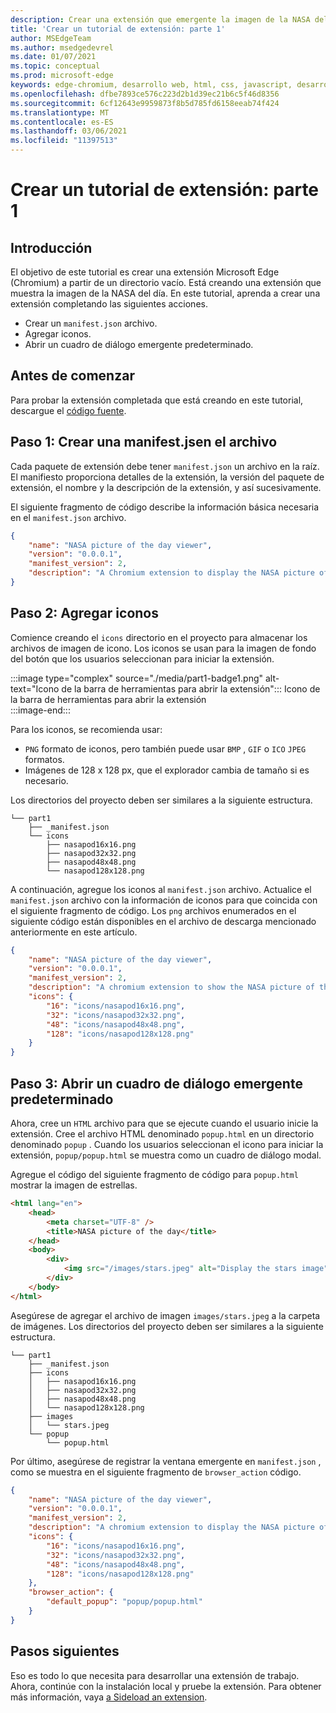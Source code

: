 ```yaml
---
description: Crear una extensión que emergente la imagen de la NASA del día
title: 'Crear un tutorial de extensión: parte 1'
author: MSEdgeTeam
ms.author: msedgedevrel
ms.date: 01/07/2021
ms.topic: conceptual
ms.prod: microsoft-edge
keywords: edge-chromium, desarrollo web, html, css, javascript, desarrollador, extensiones
ms.openlocfilehash: dfbe7893ce576c223d2b1d39ec21b6c5f46d8356
ms.sourcegitcommit: 6cf12643e9959873f8b5d785fd6158eeab74f424
ms.translationtype: MT
ms.contentlocale: es-ES
ms.lasthandoff: 03/06/2021
ms.locfileid: "11397513"
---
```

# <a name="create-an-extension-tutorial---part-1"></a>Crear un tutorial de extensión: parte 1  

## <a name="overview"></a>Introducción  

El objetivo de este tutorial es crear una extensión Microsoft Edge (Chromium) a partir de un directorio vacío.  Está creando una extensión que muestra la imagen de la NASA del día. En este tutorial, aprenda a crear una extensión completando las siguientes acciones.  

*   Crear un `manifest.json` archivo.  
*   Agregar iconos.  
*   Abrir un cuadro de diálogo emergente predeterminado.  

## <a name="before-you-begin"></a>Antes de comenzar

Para probar la extensión completada que está creando en este tutorial, descargue el [código fuente][ArchiveExtensionGettingStartedPart1].  

## <a name="step-1-create-a-manifestjson-file"></a>Paso 1: Crear una manifest.jsen el archivo

Cada paquete de extensión debe tener `manifest.json` un archivo en la raíz.  El manifiesto proporciona detalles de la extensión, la versión del paquete de extensión, el nombre y la descripción de la extensión, y así sucesivamente.  

El siguiente fragmento de código describe la información básica necesaria en el `manifest.json` archivo.  

```json
{
    "name": "NASA picture of the day viewer",
    "version": "0.0.0.1",
    "manifest_version": 2,
    "description": "A Chromium extension to display the NASA picture of the day."
}
```  

## <a name="step-2-add-icons"></a>Paso 2: Agregar iconos  

Comience creando el `icons` directorio en el proyecto para almacenar los archivos de imagen de icono.  Los iconos se usan para la imagen de fondo del botón que los usuarios seleccionan para iniciar la extensión.  

:::image type="complex" source="./media/part1-badge1.png" alt-text="Icono de la barra de herramientas para abrir la extensión":::
   Icono de la barra de herramientas para abrir la extensión  
:::image-end:::  

Para los iconos, se recomienda usar: 
*   `PNG` formato de iconos, pero también puede usar `BMP` , `GIF` o `ICO` `JPEG` formatos.  
*   Imágenes de 128 x 128 px, que el explorador cambia de tamaño si es necesario.  

Los directorios del proyecto deben ser similares a la siguiente estructura.   

```shell
└── part1
    ├── _manifest.json
    └── icons
        ├── nasapod16x16.png
        ├── nasapod32x32.png
        ├── nasapod48x48.png
        └── nasapod128x128.png
```  

A continuación, agregue los iconos al `manifest.json` archivo. Actualice el `manifest.json` archivo con la información de iconos para que coincida con el siguiente fragmento de código. Los `png` archivos enumerados en el siguiente código están disponibles en el archivo de descarga mencionado anteriormente en este artículo.  

```json
{
    "name": "NASA picture of the day viewer",
    "version": "0.0.0.1",
    "manifest_version": 2,
    "description": "A chromium extension to show the NASA picture of the day.",
    "icons": {
        "16": "icons/nasapod16x16.png",
        "32": "icons/nasapod32x32.png",
        "48": "icons/nasapod48x48.png",
        "128": "icons/nasapod128x128.png"
    }
}
```  

## <a name="step-3-open-a-default-pop-up-dialog"></a>Paso 3: Abrir un cuadro de diálogo emergente predeterminado  

Ahora, cree un `HTML` archivo para que se ejecute cuando el usuario inicie la extensión.  Cree el archivo HTML denominado `popup.html` en un directorio denominado `popup` .  Cuando los usuarios seleccionan el icono para iniciar la extensión, `popup/popup.html` se muestra como un cuadro de diálogo modal.  

Agregue el código del siguiente fragmento de código para `popup.html` mostrar la imagen de estrellas.  

```html
<html lang="en">
    <head>
        <meta charset="UTF-8" />
        <title>NASA picture of the day</title>
    </head>
    <body>
        <div>
            <img src="/images/stars.jpeg" alt="Display the stars image" />
        </div>
    </body>
</html>
```  

Asegúrese de agregar el archivo de imagen `images/stars.jpeg` a la carpeta de imágenes.  Los directorios del proyecto deben ser similares a la siguiente estructura.   

```shell
└── part1
    ├── _manifest.json
    ├── icons
    │   ├── nasapod16x16.png
    │   ├── nasapod32x32.png
    │   ├── nasapod48x48.png
    │   └── nasapod128x128.png
    ├── images
    │   └── stars.jpeg
    └── popup
        └── popup.html
```  

Por último, asegúrese de registrar la ventana emergente en `manifest.json` , como se muestra en el siguiente fragmento de `browser_action` código.  

```json
{
    "name": "NASA picture of the day viewer",
    "version": "0.0.0.1",
    "manifest_version": 2,
    "description": "A chromium extension to display the NASA picture of the day.",
    "icons": {
        "16": "icons/nasapod16x16.png",
        "32": "icons/nasapod32x32.png",
        "48": "icons/nasapod48x48.png",
        "128": "icons/nasapod128x128.png"
    },
    "browser_action": {
        "default_popup": "popup/popup.html"
    }
}
```  

## <a name="next-steps"></a>Pasos siguientes
Eso es todo lo que necesita para desarrollar una extensión de trabajo.  Ahora, continúe con la instalación local y pruebe la extensión. Para obtener más información, vaya [a Sideload an extension][TestExtensionSideload].  

<!-- image links -->  

<!--[ImagePart1Heirarchy]: ./media/part1-heirarchy.png "Directory Structure"  -->  
<!--[ImagePart1Badge1]: ./media/part1-badge1.png "Toolbar Badge Icon"  -->  
<!--[ImagePart1Heirarchy1]: ./media/part1-heirarchy1.png "Directory Structure for Extension"  -->  
<!--[ImagePart1Threedots]: ./media/part1-threedots.png "Choose Extensions"  -->  
<!--[ImagePart1DevelopermodeToggle]: ./media/part1-developermode-toggle.png "Enable Developer Mode"  -->  
<!--[ImagePart1InstalledExtension]: ./media/part1-installed-extension.png "Installed Extensions"  -->  

<!-- links -->  

[ArchiveExtensionGettingStartedPart1]: https://github.com/MicrosoftEdge/MicrosoftEdge-Extensions-Demos/tree/master/extension-getting-started-part1/part1 "Origen del paquete de extensión completado | Microsoft Docs"

[TestExtensionSideload]: ./extension-sideloading.md "Probar la extensión (sideloading) | Microsoft Docs"
